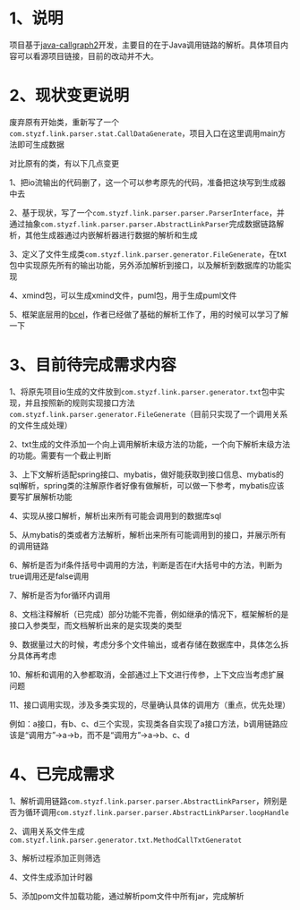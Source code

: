 # 1、说明

项目基于[java-callgraph2](https://github.com/Adrninistrator/java-callgraph2)开发，主要目的在于Java调用链路的解析。具体项目内容可以看源项目链接，目前的改动并不大。

# 2、现状变更说明

废弃原有开始类，重新写了一个`com.styzf.link.parser.stat.CallDataGenerate`，项目入口在这里调用main方法即可生成数据

对比原有的类，有以下几点变更

1、把io流输出的代码删了，这一个可以参考原先的代码，准备把这块写到生成器中去

2、基于现状，写了一个`com.styzf.link.parser.parser.ParserInterface`，并通过抽象`com.styzf.link.parser.parser.AbstractLinkParser`完成数据链路解析，其他生成器通过内嵌解析器进行数据的解析和生成

3、定义了文件生成类`com.styzf.link.parser.generator.FileGenerate`，在txt包中实现原先所有的输出功能，另外添加解析到接口，以及解析到数据库的功能实现

4、xmind包，可以生成xmind文件，puml包，用于生成puml文件

5、框架底层用的[bcel](https://commons.apache.org/proper/commons-bcel/manual/bcel-api.html)，作者已经做了基础的解析工作了，用的时候可以学习了解一下

# 3、目前待完成需求内容

1、将原先项目io生成的文件放到`com.styzf.link.parser.generator.txt`包中实现，并且按照新的规则实现接口方法`com.styzf.link.parser.generator.FileGenerate`（目前只实现了一个调用关系的文件生成处理）

2、txt生成的文件添加一个向上调用解析末级方法的功能，一个向下解析末级方法的功能。需要有一个截止判断

3、上下文解析适配spring接口、mybatis，做好能获取到接口信息、mybatis的sql解析，spring类的注解原作者好像有做解析，可以做一下参考，mybatis应该要写扩展解析功能

4、实现从接口解析，解析出来所有可能会调用到的数据库sql

5、从mybatis的类或者方法解析，解析出来所有可能调用到的接口，并展示所有的调用链路

6、解析是否为if条件括号中调用的方法，判断是否在if大括号中的方法，判断为true调用还是false调用

7、解析是否为for循环内调用

8、文档注释解析（已完成）部分功能不完善，例如继承的情况下，框架解析的是接口入参类型，而文档解析出来的是实现类的类型

9、数据量过大的时候，考虑分多个文件输出，或者存储在数据库中，具体怎么拆分具体再考虑

10、解析和调用的入参都取消，全部通过上下文进行传参，上下文应当考虑扩展问题

11、接口调用实现，涉及多类实现的，尽量确认具体的调用方（重点，优先处理）

例如：a接口，有b、c、d三个实现，实现类各自实现了a接口方法，b调用链路应该是“调用方”->a->b，而不是“调用方”->a->b、c、d

# 4、已完成需求

1、解析调用链路`com.styzf.link.parser.parser.AbstractLinkParser`，辨别是否为循环调用`com.styzf.link.parser.parser.AbstractLinkParser.loopHandle`

2、调用关系文件生成`com.styzf.link.parser.generator.txt.MethodCallTxtGeneratot`

3、解析过程添加正则筛选

4、文件生成添加计时器

5、添加pom文件加载功能，通过解析pom文件中所有jar，完成解析
